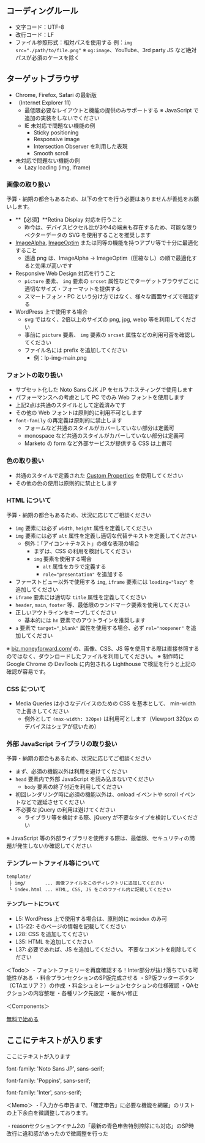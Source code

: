 ## コーディングルール

- 文字コード：UTF-8
- 改行コード：LF
- ファイル参照形式：相対パスを使用する
  例：`img src="./path/to/file.png"`
  ※ `og:image`、YouTube、3rd party JS など絶対パスが必須のケースを除く

## ターゲットブラウザ

- Chrome, Firefox, Safari の最新版
- （Internet Explorer 11）
  - 最低限必要なレイアウトと機能の提供のみサポートする
    ※ JavaScript で追加の実装をしないでください
  - IE 未対応で問題ない機能の例
    - Sticky positioning
    - Responsive image
    - Intersection Observer を利用した表現
    - Smooth scroll
- 未対応で問題ない機能の例
  - Lazy loading (img, iframe)

### 画像の取り扱い

予算・納期の都合もあるため、以下の全てを行う必要はありませんが善処をお願いします。

- **【必須】**Retina Display 対応を行うこと
  - 昨今は、デバイスピクセル比が3や4の端末も存在するため、可能な限りベクターデータの SVG を使用することを推奨します
- [ImageAlpha](https://pngmini.com/), [ImageOptim](https://imageoptim.com/mac) または同等の機能を持つアプリ等で十分に最適化すること
  - 透過 png は、ImageAlpha -> ImageOptim（圧縮なし）の順で最適化すると効果が高いです
- Responsive Web Design 対応を行うこと
  - `picture` 要素、 `img` 要素の `srcset` 属性などでターゲットブラウザごとに適切なサイズ・フォーマットを提供する
  - スマートフォン・PC という分け方ではなく、様々な画面サイズで確認する
- WordPress 上で使用する場合
  - svg ではなく、2倍以上のサイズの png, jpg, webp 等を利用してください
  - 事前に `picture` 要素、 `img` 要素の `srcset` 属性などの利用可否を確認してください
  - ファイル名には prefix を追加してください
    - 例：lp-img-main.png

### フォントの取り扱い

- サブセット化した Noto Sans CJK JP をセルフホスティングで使用します
- パフォーマンスへの考慮として PC でのみ Web フォントを使用します
- 上記2点は共通のスタイルとして定義済みです
- その他の Web フォントは原則的に利用不可とします
- `font-family` の再定義は原則的に禁止します
  - フォームなど共通のスタイルがカバーしていない部分は定義可
  - monospace など共通のスタイルがカバーしていない部分は定義可
  - Marketo の form など外部サービスが提供する CSS は上書可

### 色の取り扱い

- 共通のスタイルで定義された [Custom Properties](https://developer.mozilla.org/ja/docs/Web/CSS/Using_CSS_custom_properties) を使用してください
- その他の色の使用は原則的に禁止とします

### HTML について

予算・納期の都合もあるため、状況に応じてご相談ください

- `img` 要素には必ず `width`, `height` 属性を定義してください
- `img` 要素には必ず `alt` 属性を定義し適切な代替テキストを定義してください
  - 例外：「アイコン＋テキスト」の様な表現の場合
    - まずは、CSS の利用を検討してください
    - `img` 要素を使用する場合
      - `alt` 属性をカラで定義する
      - `role="presentation"` を追加する
- ファーストビュー以外で使用する `img`, `iframe` 要素には `loading="lazy"` を追加してください
- `iframe` 要素には適切な `title` 属性を定義してください
- `header`, `main`, `footer` 等、最低限のランドマーク要素を使用してください
- 正しいアウトラインをキープしてください
  - 基本的には `hn` 要素でのアウトラインを推奨します
- `a` 要素で `target="_blank"` 属性を使用する場合、必ず `rel="noopener"` を追加してください

※ [biz.moneyforward.com/](biz.moneyforward.com/) の、画像、CSS、JS 等を使用する際は直接参照するのではなく、ダウンロードしたファイルを利用してください。
※ 制作時に Google Chrome の DevTools に内包される Lighthouse で検証を行うと上記の確認が容易です。

### CSS について

- Media Queries は小さなデバイスのための CSS を基本として、 min-width で上書きしてください
  - 例外として `(max-width: 320px)` は利用可とします（Viewport 320px のデバイスはシェアが低いため）

### 外部 JavaScript ライブラリの取り扱い

予算・納期の都合もあるため、状況に応じてご相談ください

- まず、必須の機能以外は利用を避けてください
- `head` 要素内で外部 JavaScript を読み込まないでください
  - `body` 要素の終了付近を利用してください
- 初回レンダリング時に必須の機能以外は、onload イベントや scroll イベントなどで遅延させてください
- 不必要な jQuery の利用は避けてください
  - ライブラリ等を検討する際、jQuery が不要なタイプを検討していください

※ JavaScript 等の外部ライブラリを使用する際は、最低限、セキュリティの問題が発生しないか確認してください

### テンプレートファイル等について

```
template/
 ├ img/       ... 画像ファイルをこのディレクトリに追加してください
 └ index.html ... HTML, CSS, JS をこのファイル内に記載してください
```

#### テンプレートについて

- L5: WordPress 上で使用する場合は、原則的に `noindex` のみ可
- L15-22: そのページの情報を記載してください
- L28: CSS を追加してください
- L35: HTML を追加してください
- L37: 必要であれば、JS を追加してください。
  不要なコメントを削除してください


＜Todo＞
・フォントファミリーを再度確認する！Inter部分が抜け落ちている可能性がある
・料金プランセクションのSP版完成させる
・SP版フッターボタン（CTAエリア？）の作成
・料金シュミレーションセクションの仕様確認
・QAセクションの内容整理
・各種リンク先設定
・細かい修正

＜Components＞

<!-- ボタン -->
<a href="#" class="btn"><span class="btn__text">無料で始める</span></a>

<!-- セクションタイトル -->
<h2 class="section__title">ここにテキストが入ります</h2>

<!-- セクションサブタイトル -->
<p class="section__subTitle">ここにテキストが入ります</p>

<!-- Noto sans JP -->
font-family: 'Noto Sans JP', sans-serif;

<!-- Poppins -->
font-family: 'Poppins', sans-serif;

<!-- Inter -->
font-family: 'Inter', sans-serif;

＜Memo＞
・「入力から申告まで、「確定申告」に必要な機能を網羅」のリストの上下余白を微調整しております。

・reasonセクションアイテム2の「最新の青色申告特別控除にも対応」のSP時改行に違和感があったので微調整を行った
